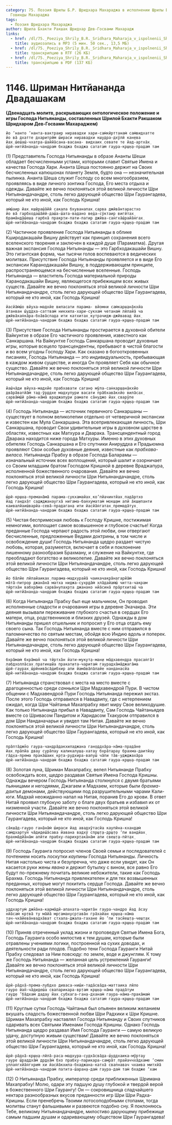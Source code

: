 ```yaml
---
category: 75. Поэзия Шрилы Б.Р. Шридхара Махараджа в исполнении Шрилы Б.С.
  Говинды Махараджа
tags:
  - Поэзия Шридхара Махараджа
author: Шрила Бхакти Ракшак Шридхар Дев-Госвами Махарадж
links:
  - href: /dl/75._Poeziya_Shrily_B.R._Sridhara_Maharaja_v_ispolnenii_Shrily_B.S._Govindy_Maharaja/1146_Sriman_Nityananda_Dvadasakam.mp3
    title: аудиозапись в MP3 (5 мин. 50 сек., 13,5 МБ)
  - href: /dl/75._Poeziya_Shrily_B.R._Sridhara_Maharaja_v_ispolnenii_Shrily_B.S._Govindy_Maharaja/1146_Sriman_Nityananda_Dvadasakam.rtf
    title: транскрипцию в RTF (26 КБ)
  - href: /dl/75._Poeziya_Shrily_B.R._Sridhara_Maharaja_v_ispolnenii_Shrily_B.S._Govindy_Maharaja/1146_Sriman_Nityananda_Dvadasakam.pdf
    title: транскрипцию в PDF (137 КБ)
---
```


# 1146. Шриман Нитйананда Двадашакам

**(Двенадцать молитв, раскрывающих онтологическое положение и игры Господа Нитьянанды, составленных Шрилой Бхакти Ракшаком Шридхаром Дев-Госвами Махараджем)**

    йо ’нанто ’нанта-вактраир ниравадхи хари-сам̇кӣрттанам̇ сам̇видхатте
    йо ва̄ дхатте дхаритрӣм̇ ш́ираси ниравадхи кш̣удра-дхӯлӣ кан̣ева
    йах̣ ш́еш́аш́-чхатра-ш́аййа̄сана-васана- видхаих̣ севате те йад-артха̄х̣
    ш́рӣ-нитйа̄нанда-чандрам̇ бхаджа бхаджа сататам̇ гаура-кр̣ш̣н̣а-прадам̇ там

(1) Представитель Господа Нитьянанды в образе Ананты Шеши обладает бесчисленными устами, которыми славит Святые Имена и качества Господа Хари. Ананта Шеша постоянно держит на Своих бесчисленных капюшонах планету Земля, будто она — незначительная пылинка. Ананта Шеша служит Господу со всем многообразием, проявляясь в виде личного зонтика Господа, Его места отдыха и одежды. Давайте же вечно поклоняться этой великой личности Шри Нитьянандачандре, столь легко дарующей общество Шри Гаурангадева, который не кто иной, как Господь Кришна!

    ам̇ш́аир йах̣ кш̣ӣраш́а̄йӣ сакала бхуванапах̣ сарва джӣва̄нтарастхо
    йо ва̄ гарбходаш́а̄йӣ-даш́а-ш́ата-вадано веда-сӯктаир вигӣтах̣
    брама̄н̣д̣а̄ш́еш̣а гарбха̄ пракр̣ти-пати-патир джӣва-сан̇гха̄ш́райа̄н̇гах̣
    ш́рӣ-нитйа̄нанда-чандрам̇ бхаджа бхаджа сататам̇ гаура-кр̣ш̣н̣а-прадам̇ там

(2) Частичное проявление Господа Нитьянанды в облике Кширодакашайи Вишну действует как принцип сохранения всего вселенского творения и заключен в каждой душе (Параматма). Другая важная экспансия Господа Нитьянанды — это Гарбходакашайи Вишну. Это гигантская форма, чьи тысячи голов воспеваются в ведических молитвах. Присутствие Господа Нитьянанды проявляется и в виде Его экспансии Каранодакашайи Вишну, в поддерживающем принципе, распространяющемся на бесчисленные вселенные. Господь Нитьянанда — властитель Господа материальной природы Каранодакашайи Вишну, являющегося прибежищем всех живых существ. Давайте же вечно поклоняться этой великой личности Шри Нитьянандачандре, столь легко дарующей общество Шри Гаурангадева, который не кто иной, как Господь Кришна!

    йасйа̄м̇ш́о вйуха-мадхйе виласати парама- вйомни сам̇карш̣ан̣а̄кхйа
    а̄танван ш́уддха-саттвам̇ никхила-хари-сукхам̇ четанам̇ лӣлайа̄ ча
    джӣва̄хан̇ка̄ра-бха̄ва̄спада ити катхитах̣ кутрачидж-джӣвавад йах̣
    ш́рӣ-нитйа̄нанда-чандрам̇ бхаджа бхаджа сататам̇ гаура-кр̣ш̣н̣а-прадам̇ там

(3) Присутствие Господа Нитьянанды простирается в духовной обители Вайкунтхе в образе Его частичного проявления, известного как Санкаршана. На Вайкунтхе Господь Санкаршана проводит духовные игры, которые всецело трансцендентны, пребывают в чистой благости и во всем угодны Господу Хари. Как сказано в богооткровенных писаниях, Господь Нитьянанда — это индивидуальность, пребывающая в каждом живом существе, и иногда Он проявляет Себя как обычное существо. Давайте же вечно поклоняться этой великой личности Шри Нитьянандачандре, столь легко дарующей общество Шри Гаурангадева, который не кто иной, как Господь Кришна!

    йаш́ча̄ди вйуха-мадхйе прабхавати саган̣о мӯла-сан̇карш̣ан̣а̄кхйо
    два̄ра̄ватйа̄м̇ тад-ӯрддхе мадхупури васати пра̄бхава̄кхйо вила̄сах̣
    сарва̄м̇ш́ӣ ра̄ма-на̄ма̄ враджапури рамате са̄нуджо йах̣ сварӯпе
    ш́рӣ-нитйа̄нанда-чандрам̇ бхаджа бхаджа сататам̇ гаура-кр̣ш̣н̣а-прадам̇ там

(4) Господь Нитьянанда — источник первичного Санкаршаны — существует в полном великолепии отдельно от четверичной экспансии и известен как Мула Санкаршана. Эта всепривлекающая личность, Шри Санкаршана, проводит Свои удивительные игры в духовном царстве в областях, известных как Матхура и Дварака. Трансцендентный город Дварака находится ниже города Матхуры. Именно в этих духовных обителях Господь Санкаршана и Его спутники Анируддха и Прадьюмна проявляют Свои особые духовные деяния, известные как *прабхава-виласа*. Нитьянанда Прабху в образе Господа Баларамы — изначальный источник всех воплощений, который шалит и озорничает со Своим младшим братом Господом Кришной в деревне Враджапура, исполненной божественного очарования. Давайте же вечно поклоняться этой великой личности Шри Нитьянандачандре, столь легко дарующей общество Шри Гаурангадева, который не кто иной, как Господь Кришна!

    ш́рӣ-кр̣ш̣н̣а-премана̄ма̄ парама-сукхамайах̣ ко’пйачинтйах̣ пада̄ртхо
    йад гандха̄т саджджанаугха̄ нигама-бан̇хуматам̇ мокш̣ам апй а̄кш̣ипанти
    каивалйаиш́варйа-сева̄-прадаган̣а ити йасйа̄н̇гатах̣ премада̄тух̣
    ш́рӣ-нитйа̄нанда-чандрам̇ бхаджа бхаджа сататам̇ гаура-кр̣ш̣н̣а-прадам̇ там

(5) Чистая беспримесная любовь к Господу Кришне, постижимая немногими, воплощает самое возвышенное и глубокое счастье! Когда преданные Господа черпают радость этой любви, они отвергают бесчисленные, предложенные Ведами доктрины, в том числе и освобождение души! Господь Нитьянанда щедро раздает чистую любовь, которая, разумеется, включает в себя и поклонение лишенному разнообразия Брахману, и служение на Вайкунтхе, где преобладают богатство и великолепие. Давайте же вечно поклоняться этой великой личности Шри Нитьянандачандре, столь легко дарующей общество Шри Гаурангадева, который не кто иной, как Господь Кришна!

    йо ба̄лйе лӣлайаиках̣ парама-мадхурайа̄ чаикачакра̄нагарйа̄м̇
    ма̄та̄-питрор джана̄на̄ матха ниджа-сухр̣да̄м̇ хла̄дайам̇ш́ читта-чакрам
    тӣртха̄н вабхра̄ма сарва̄нупахр̣та джанако нйа̄сина̄ пра̄ртхиташ́ ча
    ш́рӣ-нитйа̄нанда-чандрам̇ бхаджа бхаджа сататам̇ гаура-кр̣ш̣н̣а-прадам̇ там

(6) Когда Нитьянанда Прабху был еще мальчиком, Он проводил исполненные сладости и очарования игры в деревне Экачакра. Эти деяния вызывали переживание глубокого счастья в сердцах Его матери, отца, родственников и близких друзей. Однажды в дом Нитьянанды пришел отшельник и попросил у Его отца отдать ему своего сына. Так Господь Нитьянанда вместе с ним отправился в паломничество по святым местам, обойдя всю Индию вдоль и поперек. Давайте же вечно поклоняться этой великой личности Шри Нитьянандачандре, столь легко дарующей общество Шри Гаурангадева, который не кто иной, как Господь Кришна!

    бхра̄мам̇ бхра̄ман̃ ча тӣртха̄н йати-мукут̣а-ман̣и ма̄дхавендра прасан̇га̄т
    лабдхолла̄сах̣ пратикш̣йа пракат̣ита-чаритам̇ гаурадха̄ма̄джага̄ма
    ш́рӣ-гаурах̣ ш́рӣнива̄са̄дибхир апи йама̄ва̄па̄лайе нанданасйа
    ш́рӣ-нитйа̄нанда-чандрам̇ бхаджа бхаджа сататам̇ гаура-кр̣ш̣н̣а-прадам̇ там

(7) Нитьянанда странствовал с места на место вместе с драгоценностью среди *санньяси* Шри Мадхавендрой Пури. В чистом общении с Мадхавендрой Пури Господь Нитьянанда пережил экстаз. После этого Господь отправился в Навадвипу, где с нетерпением ожидал, когда Шри Чайтанья Махапрабху явит миру Свое великодушие. Как только Нитьянанда прибыл в Навадвипу, Сам Господь Чайтаньядев вместе со Шривасом Пандитом и Харидасом Тхакуром отправился в дом Шри Нанданачарьи и увидел там Нитая. Давайте же вечно поклоняться этой великой личности Шри Нитьянандачандре, столь легко дарующей общество Шри Гаурангадева, который не кто иной, как Господь Кришна!

    пра̄пта̄джн̃о гаура-чандра̄дакхиладжана ган̣оддха̄ра-на̄ма-прада̄не
    йах̣ пра̄пйа двау сура̄пау каликалуш̣а-хатау бхра̄тарау брахма-даитйау
    га̄д̣ха-према прака̄ш́аих̣ кр̣та-рудхира-вапуш́ ча̄пи та̄в-уджджаха̄ра
    ш́рӣ-нитйа̄нанда-чандрам̇ бхаджа бхаджа сататам̇ гаура-кр̣ш̣н̣а-прадам̇ там

(8) Золотая луна, Шриман Махапрабху, велел Нитьянанде Прабху освобождать всех, щедро раздавая Святые Имена Господа Кришны. Однажды вечером Господь Нитьянанда столкнулся с двумя братьями пьяницами и негодяями, Джагаем и Мадхаем, которые были *брахма-даитья* демонами, действующими под разрушительными чарами Кали-юги. Мадхай неожиданно напал на Нитая, поранив Его до крови. В ответ Нитай проявил глубокую заботу о благе двух братьев и избавил их от низменной участи. Давайте же вечно поклоняться этой великой личности Шри Нитьянандачандре, столь легко дарующей общество Шри Гаурангадева, который не кто иной, как Господь Кришна!

    са̄кш̣а̄д-гауро ган̣а̄на̄м̇ ш́ираси йад авадхӯтасйа каупӣна-кхан̣д̣ам̇
    сам̇дхартун̃ ча̄дидеш́а̄сава йавана вадхӯ спр̣ш̣т̣а-др̣ш̣т̣о ’пи вандйах̣
    брахма̄дйа̄на̄м апӣти прабху-парихр̣така̄на̄м апи свеш̣т̣а-пӣт̣ах̣
    ш́рӣ-нитйа̄нанда-чандрам̇ бхаджа бхаджа сататам̇ гаура-кр̣ш̣н̣а-прадам̇ там

(9) Господь Гауранга попросил членов Своей семьи и последователей с почтением носить лоскутки *каупины* Господа Нитьянанды. Личность Нитая настолько чиста и безупречна, что даже если увидят, как Он касается руки жены *явана* и держит бутылку с вином, все равно Его будут по-прежнему почитать великие небожители, такие как Господь Брахма. Господь Нитьянанда привлекателен и для тех возвышенных преданных, которые могут похитить сердце Господа. Давайте же вечно поклоняться этой великой личности Шри Нитьянандачандре, столь легко дарующей общество Шри Гаурангадева, который не кто иной, как Господь Кришна!

    уддхартум̇ джн̃а̄на-карма̄дй-апахата-чарита̄н гаура-чандро йад а̄сау
    нйа̄сам̇ кр̣тва̄ ту ма̄йа̄ мр̣гамануср̣тава̄н гра̄хайан кр̣ш̣н̣а-на̄ма
    тач-чха̄йева̄нвадха̄ват стхала-джала-гахане йо ’пи тасйеш̣т̣а-чеш̣т̣ах̣
    ш́рӣ-нитйа̄нанда-чандрам̇ бхаджа бхаджа сататам̇ гаура-кр̣ш̣н̣а-прадам̇ там

(10) Приняв отреченный уклад жизни и проповедуя Святые Имена Бога, Господь Гауранга особо милостив к тем душам, которые были отравлены учениями логики, построенной на сухих доводах, и деятельности ради плодов. Подобно тени Господа Гауранги Нитай Прабху следовал за Ним повсюду: по земле, воде и джунглям. К тому же Господь Нитьянанда — желанная цель устремлений Гауранги! Давайте же вечно поклоняться этой великой личности Шри Нитьянандачандре, столь легко дарующей общество Шри Гаурангадева, который не кто иной, как Господь Кришна!

    ш́рӣ-ра̄дха̄-према-лубдхо диваса-ниш́и-тада̄сва̄да-маттаика лӣло
    гауро йан̃-ча̄дидеш́а свапарикара-вр̣там̇ кр̣ш̣н̣а-на̄ма прада̄тум
    гауд̣е ’ба̄дхам̇ дадау йах̣ субхага-ган̣а-дханам̇ гаура-на̄ма-прака̄мам̇
    ш́рӣ-нитйа̄нанда-чандрам̇ бхаджа бхаджа сататам̇ гаура-кр̣ш̣н̣а-прадам̇ там

(11) Круглые сутки Господь Чайтанья был опьянен великим желанием вкушать сладость божественной любви Шри Радхики к Шри Кришне. Шриман Махапрабху наставлял Господа Нитьянанду и Своих спутников одаривать всех Святыми Именами Господа Кришны. Однако Господь Нитьянанда щедро раздавал Имя Господа Гауранги — самую великую удачу, доступную живым существам! Давайте же вечно поклоняться этой великой личности Шри Нитьянандачандре, столь легко дарующей общество Шри Гаурангадева, который не кто иной, как Господь Кришна!

    ш́рӣ-ра̄дха̄-кр̣ш̣н̣а-лӣла̄-раса-мадхура-судха̄сва̄да-ш́уддхаика-мӯртау
    гауре ш́раддха̄м̇ др̣д̣ха̄м̇ бхо прабху-парикара-самра̄т̣ прайаччха̄дхаме ’смин
    уллан̇гхйа̄н̇гхрим̇ хи йасйа̄кхила-бхаджана-катха̄ свапнавач чхаива митхйа̄
    ш́рӣ-нитйа̄нанда-чандрам̇ патита-ш́аран̣а-дам̇ гаура-дам̇ там̇ бхадже ’хам

(12) О Нитьянанда Прабху, император среди приближенных Шримана Махапрабху! Молю, одари эту падшую душу глубокой и твердой верой в божественного Шри Гаурангу! Он — сокровищница сладчайшего нектара разнообразных вкусов преданности игр Шри Шри Радха-Кришны. Если пренебречь Твоими лотосоподобными стопами, тогда молитвы станут фальшивыми и развеются подобно сну. Я поклоняюсь Тебе, великому Нитьянандачандре, милостиво дарующему прибежище самым падшим душам и одаривающему обществом Шри Гаурангадева!

